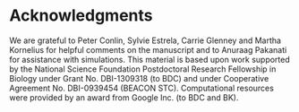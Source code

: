
# Acknowledgments

We are grateful to Peter Conlin, Sylvie Estrela, Carrie Glenney and Martha Kornelius for helpful comments on the manuscript and to Anuraag Pakanati for assistance with simulations.
This material is based upon work supported by the National Science Foundation Postdoctoral Research Fellowship in Biology under Grant No. DBI-1309318 (to BDC) and under Cooperative Agreement No. DBI-0939454 (BEACON STC). Computational resources were provided by an award from Google Inc. (to BDC and BK).

